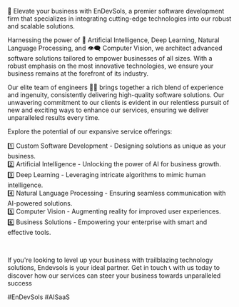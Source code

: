 
<!--
## Hi there 👋

**Here are some ideas to get you started:**

🙋‍♀️ A short introduction - what is your organization all about?
🌈 Contribution guidelines - how can the community get involved?
👩‍💻 Useful resources - where can the community find your docs? Is there anything else the community should know?
🍿 Fun facts - what does your team eat for breakfast?
🧙 Remember, you can do mighty things with the power of [Markdown](https://docs.github.com/github/writing-on-github/getting-started-with-writing-and-formatting-on-github/basic-writing-and-formatting-syntax)
-->


🚀 Elevate your business with EnDevSols, a premier software development firm that specializes in integrating cutting-edge technologies into our robust and scalable solutions.

Harnessing the power of 🧠 Artificial Intelligence, Deep Learning, Natural Language Processing, and 👁️‍🗨️ Computer Vision, we architect advanced software solutions tailored to empower businesses of all sizes. With a robust emphasis on the most innovative technologies, we ensure your business remains at the forefront of its industry.

Our elite team of engineers 🧑‍💻 brings together a rich blend of experience and ingenuity, consistently delivering high-quality software solutions. Our unwavering commitment to our clients is evident in our relentless pursuit of new and exciting ways to enhance our services, ensuring we deliver unparalleled results every time.

Explore the potential of our expansive service offerings: <br>

1️⃣ Custom Software Development - Designing solutions as unique as your business. <br>
2️⃣ Artificial Intelligence - Unlocking the power of AI for business growth. <br>
3️⃣ Deep Learning - Leveraging intricate algorithms to mimic human intelligence. <br>
4️⃣ Natural Language Processing - Ensuring seamless communication with AI-powered solutions. <br>
5️⃣ Computer Vision - Augmenting reality for improved user experiences. <br>
6️⃣ Business Solutions - Empowering your enterprise with smart and effective tools. <br>

<br>

If you're looking to level up your business with trailblazing technology solutions, Endevsols is your ideal partner. Get in touch 📞 with us today to discover how our services can steer your business towards unparalleled success

#EnDevSols #AISaaS 


